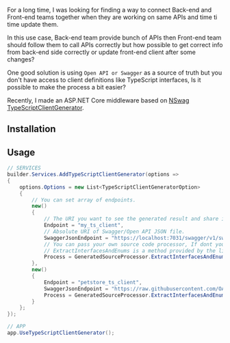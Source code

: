 For a long time, I was looking for finding a way to connect Back-end and Front-end teams together when they are working on same APIs and time ti time update them.

In this use case, Back-end team provide bunch of APIs then Front-end team should follow them to call APIs correctly but how possible to get correct info from back-end side correctly or update front-end client after some changes?

One good solution is using `Open API or Swagger` as a source of truth but you don't have access to client definitions like TypeScript interfaces, Is it possible to make the process a bit easier?

Recently, I made an ASP.NET Core middleware based on [NSwag TypeScriptClientGenerator](https://github.com/RicoSuter/NSwag/wiki/TypeScriptClientGenerator).

## Installation


## Usage

```cs
// SERVICES
builder.Services.AddTypeScriptClientGenerator(options =>
{
    options.Options = new List<TypeScriptClientGeneratorOption>
    {
        // You can set array of endpoints.
        new()
        {
            // The URI you want to see the generated result and share it.
            Endpoint = "my_ts_client",  
            // Absolute URI of Swagger/Open API JSON file.
            SwaggerJsonEndpoint = "https://localhost:7031/swagger/v1/swagger.json", 
            // You can pass your own source code processor, If dont you will get full source code which is generated by NSwag.
            // ExtractInterfacesAndEnums is a method provided by the library to extract just interfaces and enums to share with others.
            Process = GeneratedSourceProcessor.ExtractInterfacesAndEnums 
        },
        new()
        {
            Endpoint = "petstore_ts_client",
            SwaggerJsonEndpoint = "https://raw.githubusercontent.com/OAI/OpenAPI-Specification/main/examples/v3.0/petstore.json",
            Process = GeneratedSourceProcessor.ExtractInterfacesAndEnums
        }
    };
});

// APP
app.UseTypeScriptClientGenerator();
```



